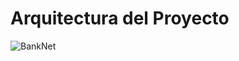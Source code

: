 # Arquitectura del Proyecto

![BankNet](https://github.com/user-attachments/assets/a98db201-4006-4df5-a102-c71e87f6d3d5)
